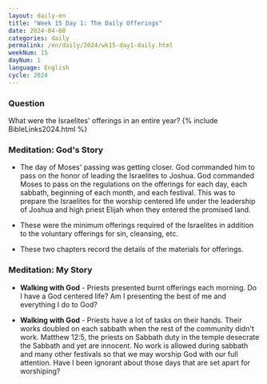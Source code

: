 ```yaml
---
layout: daily-en
title: "Week 15 Day 1: The Daily Offerings"
date: 2024-04-08
categories: daily
permalink: /en/daily/2024/wk15-day1-daily.html
weekNum: 15
dayNum: 1
language: English
cycle: 2024
---
```

### Question     
What were the Israelites' offerings in an entire year?
{% include BibleLinks2024.html %} 

### Meditation: God's Story   
+ The day of Moses' passing was getting closer. God commanded him to pass on the honor of leading the Israelites to Joshua. God commanded Moses to pass on the regulations on the offerings for each day, each sabbath, beginning of each month, and each festival. This was to prepare the Israelites for the worship centered life under the leadership of Joshua and high priest Elijah when they entered the promised land. 

+ These were the minimum offerings required of the Israelites in addition to the voluntary offerings for sin, cleansing, etc. 

+ These two chapters record the details of the materials for offerings. 

### Meditation: My Story   
+ **Walking with God** - Priests presented burnt offerings each morning. Do I have a God centered life? Am I presenting the best of me and everything I do to God? 

+ **Walking with God** - Priests have a lot of tasks on their hands. Their works doubled on each sabbath when the rest of the community didn't work. Matthew 12:5, the priests on Sabbath duty in the temple desecrate the Sabbath and yet are innocent. No work is allowed during sabbath and many other festivals so that we may worship God with our full attention. Have I been ignorant about those days that are set apart for worshiping? 
